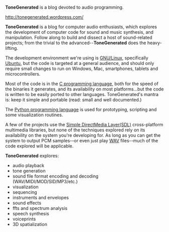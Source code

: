 **ToneGenerated** is a blog devoted to audio programming.

<http://tonegenerated.wordpress.com/>

**ToneGenerated** is a blog for computer audio enthusiasts, which explores the
development of computer code for sound and music synthesis, and manipulation.
Follow along to build and dissect a host of sound-related projects; from the
trivial to the advanced--**ToneGenerated** does the heavy-lifting.

The development environment we're using is
[GNU/Linux](http://en.wikipedia.org/wiki/Linux), specifically
[Ubuntu](http://www.ubuntu.com/), but the code is targeted at a general
audience, and should only require small changes to run on Windows, Mac,
smartphones, tablets and microcontrollers.

Most of the code is in the
[C programming language](http://en.wikipedia.org/wiki/C_(programming_language)),
both for the speed of the binaries it generates, and its availability on
most platforms...but the code is written to be easily ported to other languages.
ToneGenerated's mantra is: keep it simple and portable (read: small and well
documented.)

The [Python programming language](http://www.python.org/) is used for
prototyping, scripting and some visualization routines.

A few of the projects use the
[Simple DirectMedia Layer(SDL)](http://www.libsdl.org/) cross-platform
multimedia libraries, but none of the techniques explored rely on its
availability on the system you're developing for. As long as you can get
the system to output PCM samples--or even just play
[WAV](http://en.wikipedia.org/wiki/WAV) files--much of the code explored
will be applicable.

**ToneGenerated** explores:

*  audio playback
*  tone generation
*  sound file format encoding and decoding (WAV/MIDI/MOD/SID/MP3/etc.)
*  visualization
*  sequencing
*  instruments and envelopes
*  sound effects
*  ffts and spectrum analysis
*  speech synthesis
*  voiceprints
*  3D spatialization
